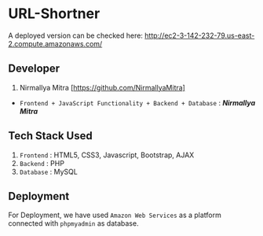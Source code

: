 # URL-Shortner

A deployed version can be checked here: http://ec2-3-142-232-79.us-east-2.compute.amazonaws.com/

## Developer
1. Nirmallya Mitra [https://github.com/NirmallyaMitra]

* `Frontend + JavaScript Functionality + Backend + Database` : ***Nirmallya Mitra***

## Tech Stack Used
1. `Frontend` : HTML5, CSS3, Javascript, Bootstrap, AJAX
2. `Backend` : PHP
3. `Database` : MySQL

## Deployment
For Deployment, we have used `Amazon Web Services` as a platform connected with `phpmyadmin` as database.

